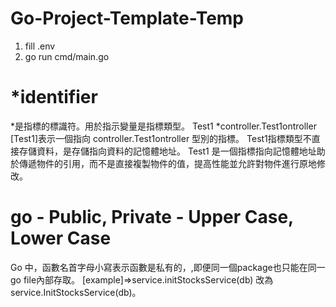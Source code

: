 # Go-Project-Template-Temp

1. fill .env
2. go run cmd/main.go

# *identifier
*是指標的標識符。用於指示變量是指標類型。
Test1 *controller.Test1ontroller [Test1]表示一個指向 controller.Test1ontroller 型別的指標。
Test1指標類型不直接存儲資料，是存儲指向資料的記憶體地址。
Test1 是一個指標指向記憶體地址助於傳遞物件的引用，而不是直接複製物件的值，提高性能並允許對物件進行原地修改。


# go - Public, Private - Upper Case, Lower Case
Go 中，函數名首字母小寫表示函數是私有的，,即便同一個package也只能在同一go file內部存取。
[example]=>service.initStocksService(db) 改為 service.InitStocksService(db)。
